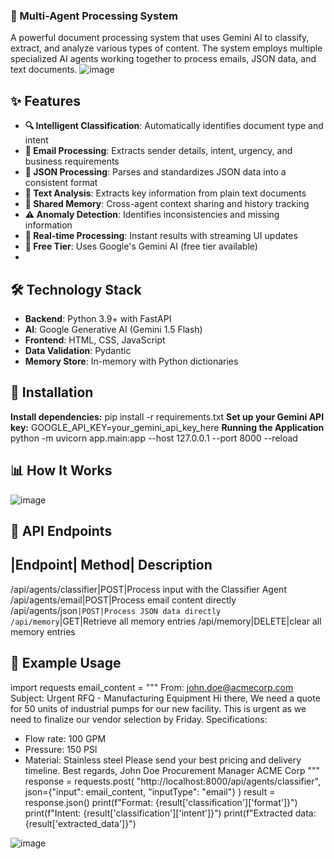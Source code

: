 ### 🧠 Multi-Agent Processing System
A powerful document processing system that uses Gemini AI to classify, extract, and analyze various types of content. The system employs multiple specialized AI agents working together to process emails, JSON data, and text documents.
![image](https://github.com/user-attachments/assets/0eb61cb9-23df-4421-ab8d-4714438a5851)
## ✨ Features
- **🔍 Intelligent Classification**: Automatically identifies document type and intent
- **📧 Email Processing**: Extracts sender details, intent, urgency, and business requirements
- **📄 JSON Processing**: Parses and standardizes JSON data into a consistent format
- **📝 Text Analysis**: Extracts key information from plain text documents
- **💾 Shared Memory**: Cross-agent context sharing and history tracking
- **⚠️ Anomaly Detection**: Identifies inconsistencies and missing information
- **🔄 Real-time Processing**: Instant results with streaming UI updates
- **💯 Free Tier**: Uses Google's Gemini AI (free tier available)
- 
## 🛠️ Technology Stack
- **Backend**: Python 3.9+ with FastAPI
- **AI**: Google Generative AI (Gemini 1.5 Flash)
- **Frontend**: HTML, CSS, JavaScript
- **Data Validation**: Pydantic
- **Memory Store**: In-memory with Python dictionaries

## 🚀 Installation
**Install dependencies:**
pip install -r requirements.txt
**Set up your Gemini API key:**
GOOGLE_API_KEY=your_gemini_api_key_here
**Running the Application**
python -m uvicorn app.main:app --host 127.0.0.1 --port 8000 --reload

## 📊 How It Works
![image](https://github.com/user-attachments/assets/40104e91-5623-46a8-a998-e8957f4fb139)

## 🔌 API Endpoints
## |Endpoint| Method| Description
/api/agents/classifier|POST|Process input with the Classifier Agent
/api/agents/email|POST|Process email content directly
/api/agents/json`|POST|Process JSON data directly
/api/memory`|GET|Retrieve all memory entries
/api/memory|DELETE|clear all memory entries

## 🧪 Example Usage
import requests
email_content = """
From: john.doe@acmecorp.com
Subject: Urgent RFQ - Manufacturing Equipment
Hi there,
We need a quote for 50 units of industrial pumps for our new facility. 
This is urgent as we need to finalize our vendor selection by Friday.
Specifications:
- Flow rate: 100 GPM
- Pressure: 150 PSI
- Material: Stainless steel
Please send your best pricing and delivery timeline.
Best regards,
John Doe
Procurement Manager
ACME Corp
"""
response = requests.post(
    "http://localhost:8000/api/agents/classifier",
    json={"input": email_content, "inputType": "email"}
)
result = response.json()
print(f"Format: {result['classification']['format']}")
print(f"Intent: {result['classification']['intent']}")
print(f"Extracted data: {result['extracted_data']}")

![image](https://github.com/user-attachments/assets/9d2e3ab0-a293-41c0-9496-eef47f85c9d2)

